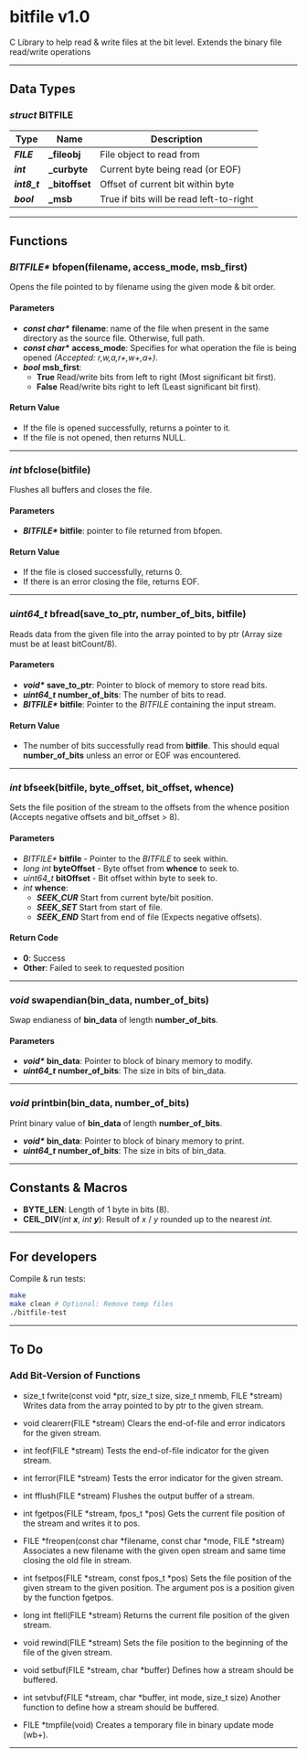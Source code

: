 # bitfile v1.0
C Library to help read & write files at the bit level.
Extends the binary file read/write operations

---

## Data Types

### *struct* **BITFILE**
|Type|Name|Description|
|--|--|--|
|***FILE***|**_fileobj**|File object to read from|
|***int***|**_curbyte**|Current byte being read (or EOF)|
|***int8_t***|**_bitoffset**|Offset of current bit within byte|
|***bool***|**_msb**|True if bits will be read left-to-right|

---

## Functions

### *BITFILE\** **bfopen**(filename, access_mode, msb_first)
Opens the file pointed to by filename using the given mode & bit order.
#### Parameters
 - ***const char\**** **filename**: name of the file when present in the same directory as the source file. Otherwise, full path.
 - ***const char\**** **access_mode**: Specifies for what operation the file is being opened *(Accepted: r,w,a,r+,w+,a+)*.
 - ***bool*** **msb_first**:
   - **True** Read/write bits from left to right (Most significant bit first).
   - **False** Read/write bits right to left (Least significant bit first).
#### Return Value
 - If the file is opened successfully, returns a pointer to it.
 - If the file is not opened, then returns NULL.

---

### *int* **bfclose**(bitfile)
Flushes all buffers and closes the file.
#### Parameters
 - ***BITFILE\**** **bitfile**: pointer to file returned from bfopen.
#### Return Value
 - If the file is closed successfully, returns 0.
 - If there is an error closing the file, returns EOF.

---

### *uint64_t* **bfread**(save_to_ptr, number_of_bits, bitfile)
Reads data from the given file into the array pointed to by ptr (Array size must be at least bitCount/8).
#### Parameters
 - ***void\**** **save_to_ptr**: Pointer to block of memory to store read bits.
 - ***uint64_t*** **number_of_bits**: The number of bits to read.
 - ***BITFILE\**** **bitfile**: Pointer to the *BITFILE* containing the input stream.
#### Return Value
 - The number of bits successfully read from **bitfile**. This should equal **number_of_bits** unless an error or EOF was encountered.

---

### *int* **bfseek**(bitfile, byte_offset, bit_offset, whence)
Sets the file position of the stream to the offsets from the whence position (Accepts negative offsets and bit_offset > 8).
#### Parameters
 - *BITFILE\** **bitfile** - Pointer to the *BITFILE* to seek within.
 - *long int* **byteOffset** - Byte offset from **whence** to seek to.
 - *uint64_t* **bitOffset** - Bit offset within byte to seek to.
 - *int* **whence**:
    - ***SEEK_CUR*** Start from current byte/bit position.
    - ***SEEK_SET*** Start from start of file.
    - ***SEEK_END*** Start from end of file (Expects negative offsets).
#### Return Code
 -  **0**: Success
 -  **Other**: Failed to seek to requested position

---

### *void* **swapendian**(**bin_data**, **number_of_bits**)
Swap endianess of **bin_data** of length **number_of_bits**.
#### Parameters
 - ***void\**** **bin_data**: Pointer to block of binary memory to modify.
 - ***uint64_t*** **number_of_bits**: The size in bits of bin_data.

---

### *void* **printbin**(**bin_data**, **number_of_bits**)
Print binary value of **bin_data** of length **number_of_bits**.
 - ***void\**** **bin_data**: Pointer to block of binary memory to print.
 - ***uint64_t*** **number_of_bits**: The size in bits of bin_data.

---

## Constants & Macros

 - **BYTE_LEN**: Length of 1 byte in bits (8).
 - **CEIL_DIV**(*int* ***x***, *int* ***y***): Result of *x* / *y* rounded up to the nearest *int*.

---

## For developers

Compile & run tests:

```bash
make
make clean # Optional: Remove temp files
./bitfile-test
```

---

## To Do

### Add Bit-Version of Functions

 -	size_t fwrite(const void *ptr, size_t size, size_t nmemb, FILE *stream)
Writes data from the array pointed to by ptr to the given stream.

 -	void clearerr(FILE *stream)
Clears the end-of-file and error indicators for the given stream.

 -	int feof(FILE *stream)
Tests the end-of-file indicator for the given stream.

 -	int ferror(FILE *stream)
Tests the error indicator for the given stream.

 -	int fflush(FILE *stream)
Flushes the output buffer of a stream.

 -	int fgetpos(FILE *stream, fpos_t *pos)
Gets the current file position of the stream and writes it to pos.

 -	FILE *freopen(const char *filename, const char *mode, FILE *stream)
Associates a new filename with the given open stream and same time closing the old file in stream.

 -	int fsetpos(FILE *stream, const fpos_t *pos)
Sets the file position of the given stream to the given position. The argument pos is a position given by the function fgetpos.

 -	long int ftell(FILE *stream)
Returns the current file position of the given stream.

 -	void rewind(FILE *stream)
Sets the file position to the beginning of the file of the given stream.

 -	void setbuf(FILE *stream, char *buffer)
Defines how a stream should be buffered.

 -	int setvbuf(FILE *stream, char *buffer, int mode, size_t size)
Another function to define how a stream should be buffered.

 -	FILE *tmpfile(void)
Creates a temporary file in binary update mode (wb+).

---
